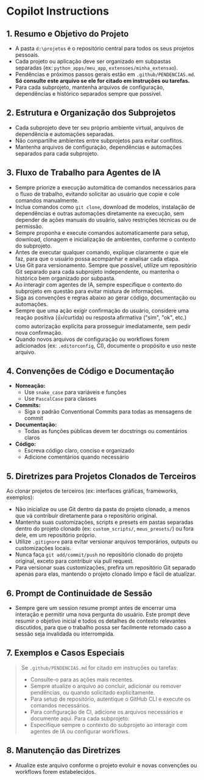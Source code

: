 

# Copilot Instructions

## 1. Resumo e Objetivo do Projeto
- A pasta `d:\projetos` é o repositório central para todos os seus projetos pessoais.
- Cada projeto ou aplicação deve ser organizado em subpastas separadas (ex: `python_apps/meu_app`, `extensoes/minha_extensao`).
- Pendências e próximos passos gerais estão em `.github/PENDENCIAS.md`. **Só consulte este arquivo se ele for citado em instruções ou tarefas.**
- Para cada subprojeto, mantenha arquivos de configuração, dependências e histórico separados sempre que possível.

## 2. Estrutura e Organização dos Subprojetos
- Cada subprojeto deve ter seu próprio ambiente virtual, arquivos de dependência e automações separadas.
- Não compartilhe ambientes entre subprojetos para evitar conflitos.
- Mantenha arquivos de configuração, dependências e automações separados para cada subprojeto.

## 3. Fluxo de Trabalho para Agentes de IA
- Sempre priorize a execução automática de comandos necessários para o fluxo de trabalho, evitando solicitar ao usuário que copie e cole comandos manualmente.
- Inclua comandos como `git clone`, download de modelos, instalação de dependências e outras automações diretamente na execução, sem depender de ações manuais do usuário, salvo restrições técnicas ou de permissão.
- Sempre proponha e execute comandos automaticamente para setup, download, clonagem e inicialização de ambientes, conforme o contexto do subprojeto.
- Antes de executar qualquer comando, explique claramente o que ele faz, para que o usuário possa acompanhar e analisar cada etapa.
- Use Git para versionamento. Sempre que possível, utilize um repositório Git separado para cada subprojeto independente, ou mantenha o histórico bem organizado por subpasta.
- Ao interagir com agentes de IA, sempre especifique o contexto do subprojeto em questão para evitar mistura de informações.
- Siga as convenções e regras abaixo ao gerar código, documentação ou automações.
- Sempre que uma ação exigir confirmação do usuário, considere uma reação positiva (👍/curtida) ou resposta afirmativa ("sim", "ok", etc.) como autorização explícita para prosseguir imediatamente, sem pedir nova confirmação.
- Quando novos arquivos de configuração ou workflows forem adicionados (ex: `.editorconfig`, CI), documente o propósito e uso neste arquivo.

## 4. Convenções de Código e Documentação
- **Nomeação:**
  - Use `snake_case` para variáveis e funções
  - Use `PascalCase` para classes
- **Commits:**
  - Siga o padrão Conventional Commits para todas as mensagens de commit
- **Documentação:**
  - Todas as funções públicas devem ter docstrings ou comentários claros
- **Código:**
  - Escreva código claro, conciso e organizado
  - Adicione comentários quando necessário

## 5. Diretrizes para Projetos Clonados de Terceiros
Ao clonar projetos de terceiros (ex: interfaces gráficas, frameworks, exemplos):
- Não inicialize ou use Git dentro da pasta do projeto clonado, a menos que vá contribuir diretamente para o repositório original.
- Mantenha suas customizações, scripts e presets em pastas separadas dentro do projeto clonado (ex: `custom_scripts/`, `meus_presets/`) ou fora dele, em um repositório próprio.
- Utilize `.gitignore` para evitar versionar arquivos temporários, outputs ou customizações locais.
- Nunca faça `git add/commit/push` no repositório clonado do projeto original, exceto para contribuir via pull request.
- Para versionar suas customizações, prefira um repositório Git separado apenas para elas, mantendo o projeto clonado limpo e fácil de atualizar.

## 6. Prompt de Continuidade de Sessão
- Sempre gere um session resume prompt antes de encerrar uma interação e permitir uma nova pergunta do usuário. Este prompt deve resumir o objetivo inicial e todos os detalhes de contexto relevantes discutidos, para que o trabalho possa ser facilmente retomado caso a sessão seja invalidada ou interrompida.

## 7. Exemplos e Casos Especiais
> Se `.github/PENDENCIAS.md` for citado em instruções ou tarefas:
> - Consulte-o para as ações mais recentes.
> - Sempre atualize o arquivo ao concluir, adicionar ou remover pendências, ou quando solicitado explicitamente.
> - Para setup de repositório, autentique o GitHub CLI e execute os comandos necessários.
> - Para configuração de CI, adicione os arquivos necessários e documente aqui.
> Para cada subprojeto:
> - Especifique sempre o contexto do subprojeto ao interagir com agentes de IA ou configurar workflows.

## 8. Manutenção das Diretrizes
- Atualize este arquivo conforme o projeto evoluir e novas convenções ou workflows forem estabelecidos.
